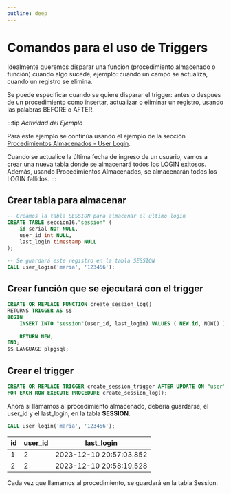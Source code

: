 ```yaml
---
outline: deep
---
```


# Comandos para el uso de Triggers

Idealmente queremos disparar una función (procedimiento almacenado o función) cuando algo sucede, ejemplo: cuando un campo se actualiza, cuando un registro se elimina.

Se puede especificar cuando se quiere disparar el trigger: antes o despues de un procedimiento como insertar, actualizar o eliminar un registro, usando las palabras BEFORE o AFTER.


:::tip *Actividad del Ejemplo*

Para este ejemplo se continúa usando el ejemplo de la sección [Procedimientos Almacenados - User Login](/postgresql/triggers/proc_almac_user_login).

Cuando se actualice la última fecha de ingreso de un usuario, vamos a crear una nueva tabla donde se almacenará todos los LOGIN exitosos.
Además, usando Procedimientos Almacenados, se almacenarán todos los LOGIN fallidos.
:::

## Crear tabla para almacenar

```sql
-- Creamos la tabla SESSION para almacenar el último login
CREATE TABLE seccion16."session" (
	id serial NOT NULL,
	user_id int NULL,
	last_login timestamp NULL
);
```

```sql
-- Se guardará este registro en la tabla SESSION
CALL user_login('maria', '123456');
```

## Crear función que se ejecutará con el trigger

```sql
CREATE OR REPLACE FUNCTION create_session_log()
RETURNS TRIGGER AS $$
BEGIN
	INSERT INTO "session"(user_id, last_login) VALUES ( NEW.id, NOW() );
	
	RETURN NEW;
END;
$$ LANGUAGE plpgsql;
```

## Crear el trigger

```sql
CREATE OR REPLACE TRIGGER create_session_trigger AFTER UPDATE ON "user"
FOR EACH ROW EXECUTE PROCEDURE create_session_log();
```

Ahora si llamamos al procedimiento almacenado, debería guardarse, el user_id y el last_login, en la tabla **SESSION**.

```sql
CALL user_login('maria', '123456');
```

|id|user_id |last_login             |
|--|------- |-----------------------|
|1 |2       |2023-12-10 20:57:03.852|
|2 |2       |2023-12-10 20:58:19.528|


Cada vez que llamamos al procedimiento, se guardará en la tabla Session.

